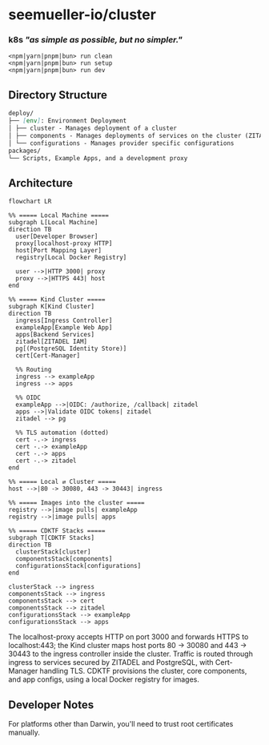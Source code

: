 # seemueller-io/cluster

### k8s _"as simple as possible, but no simpler."_

```shell
<npm|yarn|pnpm|bun> run clean
<npm|yarn|pnpm|bun> run setup
<npm|yarn|pnpm|bun> run dev
```

## Directory Structure
```markdown
deploy/
├── [env]: Environment Deployment
│ ├── cluster - Manages deployment of a cluster
│ ├── components - Manages deployments of services on the cluster (ZITADEL, CertManager, ect...)
│ └── configurations - Manages provider specific configurations
packages/
└── Scripts, Example Apps, and a development proxy
```


## Architecture

```mermaid
flowchart LR

%% ===== Local Machine =====
subgraph L[Local Machine]
direction TB
  user[Developer Browser]
  proxy[localhost-proxy HTTP]
  host[Port Mapping Layer]
  registry[Local Docker Registry]

  user -->|HTTP 3000| proxy
  proxy -->|HTTPS 443| host
end

%% ===== Kind Cluster =====
subgraph K[Kind Cluster]
direction TB
  ingress[Ingress Controller]
  exampleApp[Example Web App]
  apps[Backend Services]
  zitadel[ZITADEL IAM]
  pg[(PostgreSQL Identity Store)]
  cert[Cert-Manager]

  %% Routing
  ingress --> exampleApp
  ingress --> apps

  %% OIDC
  exampleApp -->|OIDC: /authorize, /callback| zitadel
  apps -->|Validate OIDC tokens| zitadel
  zitadel --> pg

  %% TLS automation (dotted)
  cert -.-> ingress
  cert -.-> exampleApp
  cert -.-> apps
  cert -.-> zitadel
end

%% ===== Local ⇄ Cluster =====
host -->|80 -> 30080, 443 -> 30443| ingress

%% ===== Images into the cluster =====
registry -->|image pulls| exampleApp
registry -->|image pulls| apps

%% ===== CDKTF Stacks =====
subgraph T[CDKTF Stacks]
direction TB
  clusterStack[cluster]
  componentsStack[components]
  configurationsStack[configurations]
end

clusterStack --> ingress
componentsStack --> ingress
componentsStack --> cert
componentsStack --> zitadel
configurationsStack --> exampleApp
configurationsStack --> apps

```

The localhost-proxy accepts HTTP on port 3000 and forwards HTTPS to localhost:443; the Kind cluster maps host ports 80 -> 30080 and 443 -> 30443 to the ingress controller inside the cluster. Traffic is routed through ingress to services secured by ZITADEL and PostgreSQL, with Cert-Manager handling TLS. CDKTF provisions the cluster, core components, and app configs, using a local Docker registry for images.

## Developer Notes
For platforms other than Darwin, you'll need to trust root certificates manually.
